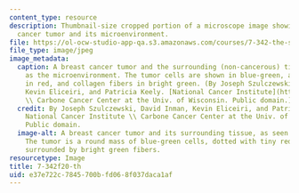 ```yaml
---
content_type: resource
description: Thumbnail-size cropped portion of a microscope image showing a breast
  cancer tumor and its microenvironment.
file: https://ol-ocw-studio-app-qa.s3.amazonaws.com/courses/7-342-the-seeds-and-the-soil-roles-of-tumor-heterogeneity-and-the-tumor-microenvironment-in-cancer-metastasis-fall-2020/e37e722c7845700bfd068f037daca1af_7-342f20-th.jpg
file_type: image/jpeg
image_metadata:
  caption: A breast cancer tumor and the surrounding (non-cancerous) tissue, known
    as the microenvironment. The tumor cells are shown in blue-green, along with macrophages
    in red, and collagen fibers in bright green. (By Joseph Szulczewski, David Inman,
    Kevin Eliceiri, and Patricia Keely. [National Cancer Institute](https://visualsonline.cancer.gov/details.cfm?imageid=10573)
    \\ Carbone Cancer Center at the Univ. of Wisconsin. Public domain.)
  credit: By Joseph Szulczewski, David Inman, Kevin Eliceiri, and Patricia Keely.
    National Cancer Institute \\ Carbone Cancer Center at the Univ. of Wisconsin.
    Public domain.
  image-alt: A breast cancer tumor and its surrounding tissue, as seen under a microscope.
    The tumor is a round mass of blue-green cells, dotted with tiny red circles, and
    surrounded by bright green fibers.
resourcetype: Image
title: 7-342f20-th
uid: e37e722c-7845-700b-fd06-8f037daca1af
---
```

